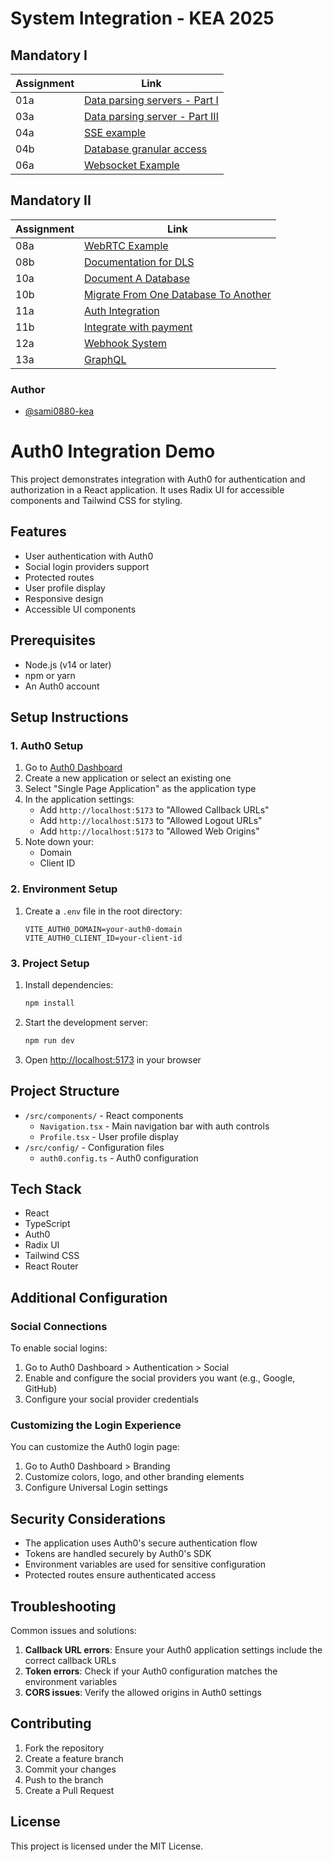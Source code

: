 # System Integration - KEA 2025

## Mandatory I

| Assignment | Link                                                                                                                                             |
| ---------- | ------------------------------------------------------------------------------------------------------------------------------------------------ |
| 01a        | [Data parsing servers - Part I](https://github.com/sami0880-kea/system_integration_course/tree/main/00._Assignments/01._Data_Parser/01._Part_1)  |
| 03a        | [Data parsing server - Part III](https://github.com/sami0880-kea/system_integration_course/tree/main/00._Assignments/01._Data_Parser/03._Part_3) |
| 04a        | [SSE example](https://github.com/sami0880-kea/system_integration_course/tree/main/13._Server-sent_events)                                        |
| 04b        | [Database granular access](https://github.com/sami0880-kea/system_integration_course/tree/main/00._Assignments/04b._database_granular)           |
| 06a        | [Websocket Example](https://github.com/sami0880-kea/system_integration_course/tree/main/14._WebSockets)                                          |

## Mandatory II

| Assignment | Link                                                                                                                                              |
| ---------- | ------------------------------------------------------------------------------------------------------------------------------------------------- |
| 08a        | [WebRTC Example](https://github.com/sami0880-kea/system_integration_course/tree/main/16._WebRTC/02._webrtc_firestore)                             |
| 08b        | [Documentation for DLS](#)                                                                                                                        |
| 10a        | [Document A Database](https://github.com/sami0880-kea/system_integration_course/tree/main/17._Database_Migrations)                                |
| 10b        | [Migrate From One Database To Another](https://github.com/sami0880-kea/system_integration_course/tree/main/17._Database_Migrations/03._migration) |
| 11a        | [Auth Integration](#)                                                                                                                             |
| 11b        | [Integrate with payment](https://github.com/sami0880-kea/system_integration_course/tree/main/00._Assignments/11b._integrate-payment)              |
| 12a        | [Webhook System](#)                                                                                                                               |
| 13a        | [GraphQL](https://github.com/sami0880-kea/system_integration_course/tree/main/00._Assignments/13a._GraphQL)                                       |

### Author

- [@sami0880-kea](https://www.github.com/sami0880-kea)

# Auth0 Integration Demo

This project demonstrates integration with Auth0 for authentication and authorization in a React application. It uses Radix UI for accessible components and Tailwind CSS for styling.

## Features

- User authentication with Auth0
- Social login providers support
- Protected routes
- User profile display
- Responsive design
- Accessible UI components

## Prerequisites

- Node.js (v14 or later)
- npm or yarn
- An Auth0 account

## Setup Instructions

### 1. Auth0 Setup

1. Go to [Auth0 Dashboard](https://manage.auth0.com/)
2. Create a new application or select an existing one
3. Select "Single Page Application" as the application type
4. In the application settings:
   - Add `http://localhost:5173` to "Allowed Callback URLs"
   - Add `http://localhost:5173` to "Allowed Logout URLs"
   - Add `http://localhost:5173` to "Allowed Web Origins"
5. Note down your:
   - Domain
   - Client ID

### 2. Environment Setup

1. Create a `.env` file in the root directory:
   ```env
   VITE_AUTH0_DOMAIN=your-auth0-domain
   VITE_AUTH0_CLIENT_ID=your-client-id
   ```

### 3. Project Setup

1. Install dependencies:

   ```bash
   npm install
   ```

2. Start the development server:

   ```bash
   npm run dev
   ```

3. Open [http://localhost:5173](http://localhost:5173) in your browser

## Project Structure

- `/src/components/` - React components
  - `Navigation.tsx` - Main navigation bar with auth controls
  - `Profile.tsx` - User profile display
- `/src/config/` - Configuration files
  - `auth0.config.ts` - Auth0 configuration

## Tech Stack

- React
- TypeScript
- Auth0
- Radix UI
- Tailwind CSS
- React Router

## Additional Configuration

### Social Connections

To enable social logins:

1. Go to Auth0 Dashboard > Authentication > Social
2. Enable and configure the social providers you want (e.g., Google, GitHub)
3. Configure your social provider credentials

### Customizing the Login Experience

You can customize the Auth0 login page:

1. Go to Auth0 Dashboard > Branding
2. Customize colors, logo, and other branding elements
3. Configure Universal Login settings

## Security Considerations

- The application uses Auth0's secure authentication flow
- Tokens are handled securely by Auth0's SDK
- Environment variables are used for sensitive configuration
- Protected routes ensure authenticated access

## Troubleshooting

Common issues and solutions:

1. **Callback URL errors**: Ensure your Auth0 application settings include the correct callback URLs
2. **Token errors**: Check if your Auth0 configuration matches the environment variables
3. **CORS issues**: Verify the allowed origins in Auth0 settings

## Contributing

1. Fork the repository
2. Create a feature branch
3. Commit your changes
4. Push to the branch
5. Create a Pull Request

## License

This project is licensed under the MIT License.
